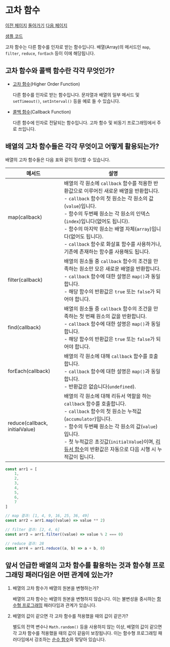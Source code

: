 # 고차 함수

[이전 페이지](/../javascript/docs/0724.html) [돌아가기](/../javascript/) [다음 페이지](/../javascript/docs/0727.html)

[샘플 코드](/../javascript/0726/)

고차 함수는 다른 함수를 인자로 받는 함수입니다. 배열(Array)의 메서드인 `map`, `filter`, `reduce`, `forEach` 등이 이에 해당됩니다.

## 고차 함수와 콜백 함수란 각각 무엇인가?

* [고차 함수](/javascript/docs/glossary.html#고차-함수)(Higher Order Function)
    
    다른 함수를 인자로 받는 함수입니다. 문자열과 배열의 일부 메서드 및 `setTimeout()`, `setInterval()` 등을 예로 들 수 있습니다.

* [콜백 함수](/javascript/docs/glossary.html#콜백-함수)(Callback Function)
    
    다른 함수에 인자로 전달되는 함수입니다. 고차 함수 및 비동기 프로그래밍에서 주로 쓰입니다.

## 배열의 고차 함수들은 각각 무엇이고 어떻게 활용되는가?

배열의 고차 함수들은 다음 표와 같이 정리할 수 있습니다.

| 메서드 | 설명 | 
| --- | --- | 
| map(callback) | 배열의 각 원소에 `callback` 함수를 적용한 반환값으로 이루어진 새로운 배열을 반환합니다.<br>- `callback` 함수의 첫 원소는 각 원소의 값(`value`)입니다.<br>- 함수의 두번째 원소는 각 원소의 인덱스(`index`)입니다(없어도 됩니다).<br>- 함수의 마지막 원소는 배열 자체(`array`)입니다(없어도 됩니다).<br>- `callback` 함수로 화살표 함수를 사용하거나, 기존에 존재하는 함수를 사용해도 됩니다. | 
| filter(callback) | 배열의 원소들 중 `callback` 함수의 조건을 만족하는 원소만 모은 새로운 배열을 반환합니다.<br>- `callback` 함수에 대한 설명은 `map()`과 동일합니다.<br>- 해당 함수의 반환값은 `true` 또는 `false`가 되어야 합니다. | 
| find(callback) | 배열의 원소들 중 `callback` 함수의 조건을 만족하는 첫 번째 원소의 값을 반환합니다.<br>- `callback` 함수에 대한 설명은 `map()`과 동일합니다.<br>- 해당 함수의 반환값은 `true` 또는 `false`가 되어야 합니다. | 
| forEach(callback) | 배열의 각 원소에 대해 `callback` 함수를 호출합니다.<br>- `callback` 함수에 대한 설명은 `map()`과 동일합니다.<br>- 반환값은 없습니다(`undefined`). | 
| reduce(callback, initialValue) | 배열의 각 원소에 대해 리듀서 역할을 하는 `callback` 함수를 호출합니다.<br>- `callback` 함수의 첫 원소는 누적값(`accumulator`)입니다.<br>- 함수의 두번째 원소는 각 원소의 값(`value`)입니다.<br>- 첫 누적값은 초깃값(`initialValue`)이며, [리듀서 함수](/javascript/docs/glossary.html#리듀서-함수)의 반환값은 자동으로 다음 시행 시 누적값이 됩니다. | 

```javascript
const arr1 = [
    1,
    2,
    3,
    4,
    5,
    6,
    7
]

// map 결과: [1, 4, 9, 16, 25, 36, 49]
const arr2 = arr1.map((value) => value ** 2)

// filter 결과: [2, 4, 6]
const arr3 = arr1.filter((value) => value % 2 === 0)

// reduce 결과: 28
const arr4 = arr1.reduce((a, b) => a + b, 0)
```

## 앞서 언급한 배열의 고차 함수를 활용하는 것과 함수형 프로그래밍 패러다임은 어떤 관계에 있는가?

1. 배열의 고차 함수가 배열의 원본을 변형하는가?

    배열의 고차 함수는 배열의 원본을 변형하지 않습니다. 이는 불변성을 중시하는 [함수형 프로그래밍](/javascript/docs/glossary.html#함수형-프로그래밍) 패러다임과 관계가 있습니다.

2. 배열의 값이 같으면 각 고차 함수를 적용했을 때의 값이 같은가?

    별도의 전역 변수나 `Math.random()` 등을 사용하지 않는 이상, 배열의 값이 같으면 각 고차 함수를 적용했을 때의 값이 같음이 보장됩니다. 이는 함수형 프로그래밍 패러다임에서 강조하는 [순수 함수](/javascript/docs/glossary.html#순수-함수)와 맞닿아 있습니다.
